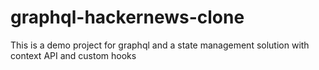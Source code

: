 # graphql-hackernews-clone
This is a demo project for graphql and a state management solution with context API and custom hooks
